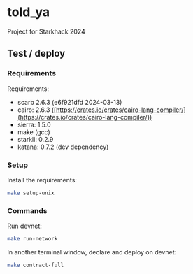 # told_ya

Project for Starkhack 2024

## Test / deploy

### Requirements

Requirements:

- scarb 2.6.3 (e6f921dfd 2024-03-13)
- cairo: 2.6.3 ([https://crates.io/crates/cairo-lang-compiler/](https://crates.io/crates/cairo-lang-compiler/))
- sierra: 1.5.0
- make (gcc)
- starkli: 0.2.9
- katana: 0.7.2 (dev dependency)

### Setup

Install the requirements:

```bash
make setup-unix
```

### Commands

Run devnet:

```bash
make run-network
```

In another terminal window, declare and deploy on devnet:

```bash
make contract-full
```
